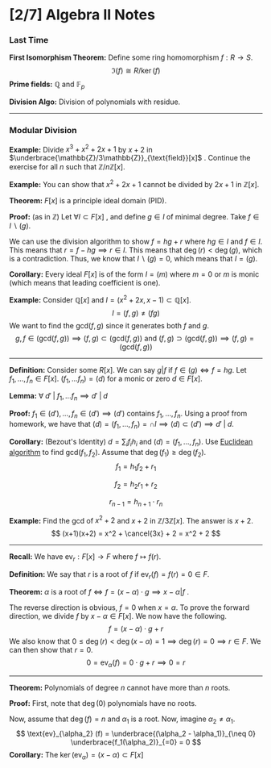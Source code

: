 # [2/7] Algebra II Notes

### Last Time

**First Isomorphism Theorem:** Define some ring homomorphism $f: R \rightarrow S$. 
$$
\Im(f) \cong R / \ker(f)
$$
**Prime fields:** $\mathbb{Q}$ and $\mathbb{F}_p$ 

**Division Algo:** Division of polynomials with residue.

------

### Modular Division

**Example:** Divide $x^3 + x^2 + 2x + 1$ by $x + 2$ in $\underbrace{\mathbb{Z}/3\mathbb{Z}}_{\text{field}}[x]$ . Continue the exercise for all $n$ such that $\mathbb{Z}/n\mathbb{Z}[x]$. 

**Example:** You can show that $x^2 + 2x + 1$ cannot be divided by $2x + 1$ in $\mathbb{Z}[x]$. 

**Theorem:** $F[x]$ is a principle ideal domain (PID).

**Proof:** (as in $\mathbb{Z}$) Let $\forall I \subset F[x]$ , and define $g \in I$ of minimal degree.  Take $f \in I\backslash (g)$. 

We can use the division algorithm to show $f = hg + r$ where $hg \in I$ and $f \in I$. This means that $r = f - hg \implies r \in I$. This means that $\deg(r) < \deg(g)$, which is a contradiction. Thus, we know that $I\backslash (g) = 0$, which means that $I = (g)$. 

**Corollary:** Every ideal $F[x]$ is of the form $I = (m)$ where $m = 0$ or $m$ is monic (which means that leading coefficient is one).

**Example:** Consider $\mathbb{Q}[x]$ and $I = (x^2 + 2x, x-1) \subset \mathbb{Q}[x]$. 
$$
I = (f,g) \neq (fg)
$$
We want to find the $\text{gcd}(f,g)$ since it generates both $f$ and $g$. 
$$
g,f \in (\text{gcd}(f,g)) \implies (f,g) \subset (\text{gcd}(f,g)) \text{ and }(f,g) \supset (\text{gcd}(f,g)) \implies (f,g) = (\text{gcd}(f,g))
$$

---

**Definition:** Consider some $R[x]$. We can say $g | f$ if $f \in (g) \iff f = hg$. Let $f_1, \dots, f_n \in F[x]$. $(f_1, \dots f_n) = (d)$ for a monic or zero $d \in F[x]$. 

**Lemma:** $\forall \;d' \;|\;f_1, \dots f_n \implies d'\;|\;d$ 

**Proof:** $f_1 \in (d'), \dots, f_n \in (d') \implies (d')$ contains $f_1, \dots, f_n$. Using a proof from homework, we have that $(d) = (f_1, \dots, f_n) = \cap I \implies (d) \subset (d') \implies d'\;|\;d$. 

**Corollary:** (Bezout's Identity) $d = \sum_i f_ih_i$ and $(d) = (f_1, \dots, f_n)$. Use <u>E</u><u>uclidean algorithm</u> to find $\text{gcd}(f_1, f_2)$. Assume that $\deg(f_1) \geq \deg(f_2)$. 
$$
f_1 = h_1f_2 + r_1
$$

$$
f_2 = h_2r_1 + r_2
$$

$$
r_{n-1} = h_{n+1} \cdot r_n
$$

**Example:** Find the $\text{gcd}$ of $x^2 + 2$ and $x + 2$ in $\mathbb{Z}/3\mathbb{Z}[x]$. The answer is $x + 2$. 
$$
(x+1)(x+2) = x^2 + \cancel{3x} + 2 = x^2 + 2
$$

---

**Recall:** We have $\text{ev}_r: F[x]\rightarrow F$ where $f \mapsto f(r)$. 

**Definition:** We say that $r$ is a root of $f$ if $\text{ev}_r(f) = f(r) = 0 \in F$. 

**Theorem:** $\alpha$ is a root of $f \Leftrightarrow f = (x- \alpha) \cdot g \implies x-\alpha | f$ .

The reverse direction is obvious, $f = 0$ when $x = \alpha$. To prove the forward direction, we divide $f$ by $x - \alpha \in F[x]$. We now have the following.
$$
f = (x-\alpha) \cdot g + r
$$
We also know that $0 \leq \deg(r) < \deg(x - \alpha) = 1 \implies \deg(r) = 0 \implies r \in F$. We can then show that $r = 0$. 
$$
0 = \text{ev}_{\alpha}(f) = 0 \cdot g + r \implies 0 = r
$$

---

**Theorem:** Polynomials of degree $n$ cannot have more than $n$ roots. 

**Proof:** First, note that  $\deg(0)$ polynomials have no roots.

Now, assume that $\deg(f) = n$ and $\alpha_1$ is a root. Now, imagine $\alpha_2 \neq \alpha_1$. 
$$
\text{ev}_{\alpha_2} (f) = \underbrace{(\alpha_2 - \alpha_1)}_{\neq 0} \underbrace{f_1(\alpha_2)}_{=0} = 0
$$
**Corollary:** The $\ker(\text{ev}_{\alpha}) = (x-\alpha) \subset F[x]$